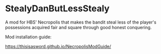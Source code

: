 # StealyDanButLessStealy
A mod for HBS' Necropolis that makes the bandit steal less of the player's possessions acquired fair and square through good honest conquering.

Mod installation guide:

https://thisisasword.github.io/NecropolisModGuide/
